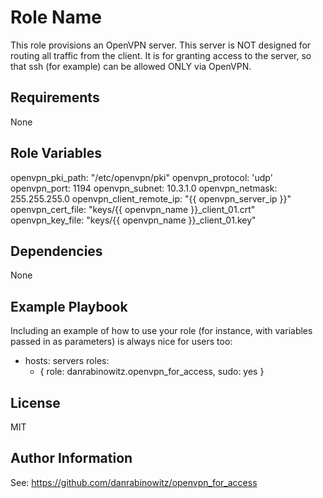 Role Name
=========

This role provisions an OpenVPN server. This server is NOT designed for routing all traffic from the client. It is for granting access to the server, so that ssh (for example) can be allowed ONLY via OpenVPN.

Requirements
------------

None

Role Variables
--------------

openvpn_pki_path: "/etc/openvpn/pki"
openvpn_protocol: 'udp'
openvpn_port: 1194
openvpn_subnet: 10.3.1.0
openvpn_netmask: 255.255.255.0
openvpn_client_remote_ip: "{{ openvpn_server_ip }}"
openvpn_cert_file: "keys/{{ openvpn_name }}_client_01.crt"
openvpn_key_file: "keys/{{ openvpn_name }}_client_01.key"

Dependencies
------------

None

Example Playbook
----------------

Including an example of how to use your role (for instance, with variables passed in as parameters) is always nice for users too:

- hosts: servers
  roles:
     - { role: danrabinowitz.openvpn_for_access, sudo: yes }

License
-------

MIT

Author Information
------------------

See:
https://github.com/danrabinowitz/openvpn_for_access

